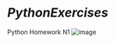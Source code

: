 # _PythonExercises_
Python Homework N1
![image](https://user-images.githubusercontent.com/115501603/226164248-08533cce-c190-4783-9192-7a9af681be0f.png)
